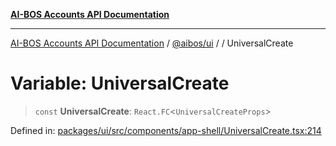 [**AI-BOS Accounts API Documentation**](../../../README.md)

***

[AI-BOS Accounts API Documentation](../../../README.md) / [@aibos/ui](../README.md) / [](../README.md) / UniversalCreate

# Variable: UniversalCreate

> `const` **UniversalCreate**: `React.FC`\<`UniversalCreateProps`\>

Defined in: [packages/ui/src/components/app-shell/UniversalCreate.tsx:214](https://github.com/pohlai88/accounts/blob/48103fb36d28b2b9bfb33472b6de2f719773cde9/packages/ui/src/components/app-shell/UniversalCreate.tsx#L214)
